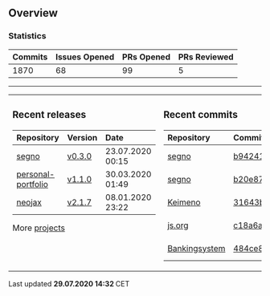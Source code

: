 ## Overview

### Statistics

<!-- statistics starts -->
| Commits | Issues Opened | PRs Opened | PRs Reviewed |
| :- | :- | :- | :- |
| 1870 | 68 | 99 | 5 |
<!-- statistics ends -->

---

<table><tr><td valign="top">

### Recent releases

<!-- recent_releases starts -->
| Repository | Version | Date |
| :- | :- | :- |
| [segno](https://github.com/Keimeno/segno) | [v0.3.0](https://github.com/Keimeno/segno/releases/tag/v0.3.0) | 23.07.2020 00:15 |
| [personal-portfolio](https://github.com/Keimeno/personal-portfolio) | [v1.1.0](https://github.com/Keimeno/personal-portfolio/releases/tag/v1.1.0) | 30.03.2020 01:49 |
| [neojax](https://github.com/Keimeno/neojax) | [v2.1.7](https://github.com/Keimeno/neojax/releases/tag/v2.1.7) | 08.01.2020 23:22 |
<!-- recent_releases ends -->

More [projects](https://github.com/Keimeno?tab=repositories)

</td><td valign="top">

### Recent commits

<!-- recent_commits starts -->
| Repository | Commit | Date |
| :- | :- | :- |      
| [segno](https://github.com/Keimeno/segno) | [b942416](https://github.com/Keimeno/segno/commit/b942416232c0a64061a2e132fd8338af733aae00) | 24.07.2020 18:03 |
| [segno](https://github.com/Keimeno/segno) | [b20e87f](https://github.com/Keimeno/segno/commit/b20e87f1a0b8e8e10bb93541fb1c0e677c6908c3) | 24.07.2020 16:44 |
| [Keimeno](https://github.com/Keimeno/Keimeno) | [31643b0](https://github.com/Keimeno/Keimeno/commit/31643b064df739b28497bc02a967615b3c3ef5c6) | 23.07.2020 22:06 |
| [js.org](https://github.com/js-org/js.org) | [c18a6a1](https://github.com/js-org/js.org/commit/c18a6a16a023ac9574602cccb792ce6d7e99fea9) | 23.07.2020 16:34 |
| [Bankingsystem](https://github.com/WHG-Students/Bankingsystem) | [484ce82](https://github.com/WHG-Students/Bankingsystem/commit/484ce82b67b574b843f5faa704a1147219c19edc) | 20.07.2020 20:46 |
<!-- recent_commits ends -->

</td></tr></table>

<p>
Last updated 
<b>
<!-- last_updated starts -->
29.07.2020 14:32
<!-- last_updated ends -->
</b>
CET
</p>

